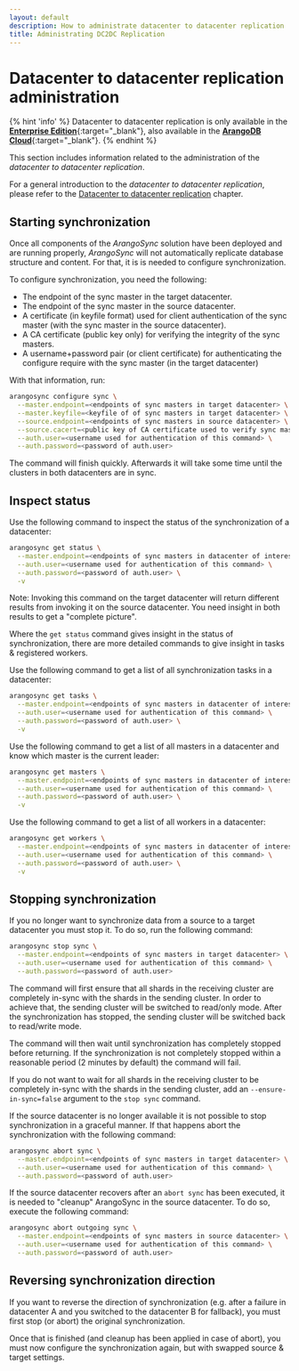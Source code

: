 ```yaml
---
layout: default
description: How to administrate datacenter to datacenter replication
title: Administrating DC2DC Replication
---
```

# Datacenter to datacenter replication administration

{% hint 'info' %}
Datacenter to datacenter replication is only available in the
[**Enterprise Edition**](https://www.arangodb.com/enterprise-server/){:target="_blank"},
also available in the [**ArangoDB Cloud**](https://cloud.arangodb.com/){:target="_blank"}.
{% endhint %}

This section includes information related to the administration of the _datacenter
to datacenter replication_.

For a general introduction to the _datacenter to datacenter replication_, please
refer to the [Datacenter to datacenter replication](architecture-deployment-modes-dc2-dc.html)
chapter.

## Starting synchronization

Once all components of the _ArangoSync_ solution have been deployed and are
running properly, _ArangoSync_ will not automatically replicate database structure
and content. For that, it is is needed to configure synchronization.

To configure synchronization, you need the following:

- The endpoint of the sync master in the target datacenter.
- The endpoint of the sync master in the source datacenter.
- A certificate (in keyfile format) used for client authentication of the sync master
  (with the sync master in the source datacenter).
- A CA certificate (public key only) for verifying the integrity of the sync masters.
- A username+password pair (or client certificate) for authenticating the configure
  require with the sync master (in the target datacenter)

With that information, run:

```bash
arangosync configure sync \
  --master.endpoint=<endpoints of sync masters in target datacenter> \
  --master.keyfile=<keyfile of of sync masters in target datacenter> \
  --source.endpoint=<endpoints of sync masters in source datacenter> \
  --source.cacert=<public key of CA certificate used to verify sync master in source datacenter> \
  --auth.user=<username used for authentication of this command> \
  --auth.password=<password of auth.user>
```

The command will finish quickly. Afterwards it will take some time until
the clusters in both datacenters are in sync.

## Inspect status

Use the following command to inspect the status of the synchronization of a datacenter:

```bash
arangosync get status \
  --master.endpoint=<endpoints of sync masters in datacenter of interest> \
  --auth.user=<username used for authentication of this command> \
  --auth.password=<password of auth.user> \
  -v
```

Note: Invoking this command on the target datacenter will return different results from
invoking it on the source datacenter. You need insight in both results to get a "complete picture".

Where the `get status` command gives insight in the status of synchronization, there
are more detailed commands to give insight in tasks & registered workers.

Use the following command to get a list of all synchronization tasks in a datacenter:

```bash
arangosync get tasks \
  --master.endpoint=<endpoints of sync masters in datacenter of interest> \
  --auth.user=<username used for authentication of this command> \
  --auth.password=<password of auth.user> \
  -v
```

Use the following command to get a list of all masters in a datacenter and know which master is the current leader:

```bash
arangosync get masters \
  --master.endpoint=<endpoints of sync masters in datacenter of interest> \
  --auth.user=<username used for authentication of this command> \
  --auth.password=<password of auth.user> \
  -v
```

Use the following command to get a list of all workers in a datacenter:

```bash
arangosync get workers \
  --master.endpoint=<endpoints of sync masters in datacenter of interest> \
  --auth.user=<username used for authentication of this command> \
  --auth.password=<password of auth.user> \
  -v
```

## Stopping synchronization

If you no longer want to synchronize data from a source to a target datacenter
you must stop it. To do so, run the following command:

```bash
arangosync stop sync \
  --master.endpoint=<endpoints of sync masters in target datacenter> \
  --auth.user=<username used for authentication of this command> \
  --auth.password=<password of auth.user>
```

The command will first ensure that all shards in the receiving cluster are
completely in-sync with the shards in the sending cluster.
In order to achieve that, the sending cluster will be switched to read/only mode.
After the synchronization has stopped, the sending cluster will be switched
back to read/write mode.

The command will then wait until synchronization has completely stopped before returning.
If the synchronization is not completely stopped within a reasonable period (2 minutes by default)
the command will fail.

If you do not want to wait for all shards in the receiving cluster to be
completely in-sync with the shards in the sending cluster, add an `--ensure-in-sync=false`
argument to the `stop sync` command.

If the source datacenter is no longer available it is not possible to stop synchronization in
a graceful manner. If that happens abort the synchronization with the following command:

```bash
arangosync abort sync \
  --master.endpoint=<endpoints of sync masters in target datacenter> \
  --auth.user=<username used for authentication of this command> \
  --auth.password=<password of auth.user>
```

If the source datacenter recovers after an `abort sync` has been executed, it is
needed to "cleanup" ArangoSync in the source datacenter.
To do so, execute the following command:

```bash
arangosync abort outgoing sync \
  --master.endpoint=<endpoints of sync masters in source datacenter> \
  --auth.user=<username used for authentication of this command> \
  --auth.password=<password of auth.user>
```

## Reversing synchronization direction

If you want to reverse the direction of synchronization (e.g. after a failure
in datacenter A and you switched to the datacenter B for fallback), you
must first stop (or abort) the original synchronization.

Once that is finished (and cleanup has been applied in case of abort),
you must now configure the synchronization again, but with swapped
source & target settings.
